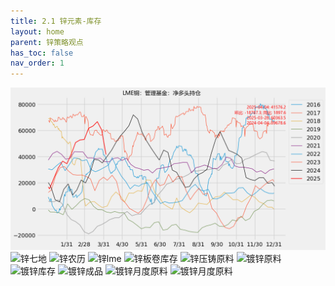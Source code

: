 ```yaml
---
title: 2.1 锌元素-库存
layout: home
parent: 锌策略观点
has_toc: false
nav_order: 1
---
```


<img src="Charts/LME%E9%93%9C%EF%BC%9A%E7%AE%A1%E7%90%86%E5%9F%BA%E9%87%91%EF%BC%9A%E5%87%80%E5%A4%9A%E5%A4%B4%E6%8C%81%E4%BB%93.png" alt="lme持仓">

<img src=“Charts/SMM%E4%B8%83%E5%9C%B0%E9%94%8C%E9%94%AD%E5%91%A8%E5%BA%A6%E5%BA%93%E5%AD%98.png” alt="锌七地">

<img src=“Charts/%E9%94%8C%E5%86%9C%E5%8E%86%E5%BA%93%E5%AD%98.png” alt="锌农历">

<img src=“Charts/LME%E9%94%8C%E5%BA%93%E5%AD%98.png” alt="锌lme">

<img src=“Charts/%E9%95%80%E9%94%8C%E6%9D%BF%E5%8D%B7%E5%BA%93%E5%AD%98.png” alt="锌板卷库存">

<img src=“Charts/SMM%E5%8E%8B%E9%93%B8%E5%91%A8%E5%BA%A6%E5%8E%9F%E6%96%99%E5%BA%93%E5%AD%98.png” alt="锌压铸原料">

<img src=“Charts/%E9%95%80%E9%94%8C_%E6%96%B0%E6%A0%B7%E6%9C%AC%E5%8E%9F%E6%96%99%E5%BA%93%E5%AD%98.png” alt="镀锌原料">

<img src=“Charts/%E9%95%80%E9%94%8C%E6%9D%BF%E5%8D%B7%EF%BC%9A%E5%BA%93%E5%AD%98%EF%BC%9A%E4%B8%AD%E5%9B%BD%EF%BC%9A%E5%91%A8.png” alt="镀锌库存">

<img src=“Charts/SMM%E5%8E%8B%E9%93%B8%E5%91%A8%E5%BA%A6%E6%88%90%E5%93%81%E5%BA%93%E5%AD%98.png” alt="镀锌成品">

<img src=“Charts/SMM%E9%95%80%E9%94%8C%E6%9D%BF%E6%9C%88%E5%BA%A6%E5%8E%9F%E6%96%99%E5%BA%93%E5%AD%98.png” alt="镀锌月度原料">

<img src=“https://github.com/yingfengwu-cn/qztz/blob/main/Charts/SMM%E9%95%80%E9%94%8C%E6%9D%BF%E6%9C%88%E5%BA%A6%E6%88%90%E5%93%81%E5%BA%93%E5%AD%98.png” alt="镀锌月度原料">



